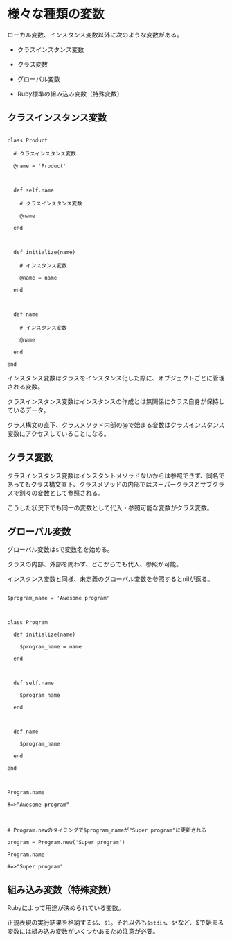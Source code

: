 # 様々な種類の変数

ローカル変数、インスタンス変数以外に次のような変数がある。  

  

- クラスインスタンス変数

- クラス変数

- グローバル変数

- Ruby標準の組み込み変数（特殊変数）

  

## クラスインスタンス変数

  

```

class Product

  # クラスインスタンス変数

  @name = 'Product'

  

  def self.name

    # クラスインスタンス変数

    @name

  end

  

  def initialize(name)

    # インスタンス変数

    @name = name

  end

  

  def name

    # インスタンス変数

    @name

  end

end

```

  

インスタンス変数はクラスをインスタンス化した際に、オブジェクトごとに管理される変数。  

クラスインスタンス変数はインスタンスの作成とは無関係にクラス自身が保持しているデータ。  

クラス構文の直下、クラスメソッド内部の@で始まる変数はクラスインスタンス変数にアクセスしていることになる。  

  
  

## クラス変数

クラスインスタンス変数はインスタントメソッドないからは参照できず、同名であってもクラス構文直下、クラスメソッドの内部ではスーパークラスとサブクラスで別々の変数として参照される。  

こうした状況下でも同一の変数として代入・参照可能な変数がクラス変数。  

  

## グローバル変数

グローバル変数は`$`で変数名を始める。  

クラスの内部、外部を問わず、どこからでも代入、参照が可能。  

インスタンス変数と同様、未定義のグローバル変数を参照するとnilが返る。  

  

```

$program_name = 'Awesome program'

  

class Program

  def initialize(name)

    $program_name = name

  end

  

  def self.name

    $program_name

  end

  

  def name

    $program_name

  end

end

  

Program.name

#=>"Awesome program"

  

# Program.newのタイミングで$program_nameが"Super program"に更新される

program = Program.new('Super program')

Program.name

#=>"Super program"

```

  

## 組み込み変数（特殊変数）

Rubyによって用途が決められている変数。  

正規表現の実行結果を格納する`$&`、`$1`。それ以外も`$stdin`、`$*`など、$で始まる変数には組み込み変数がいくつかあるため注意が必要。
